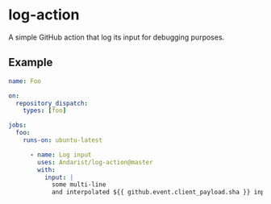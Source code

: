 # log-action

A simple GitHub action that log its input for debugging purposes.

## Example

```yml
name: Foo

on:
  repository_dispatch:
    types: [foo]

jobs:
  foo:
    runs-on: ubuntu-latest

      - name: Log input
        uses: Andarist/log-action@master
        with:
          input: |
            some multi-line
            and interpolated ${{ github.event.client_payload.sha }} input
```
